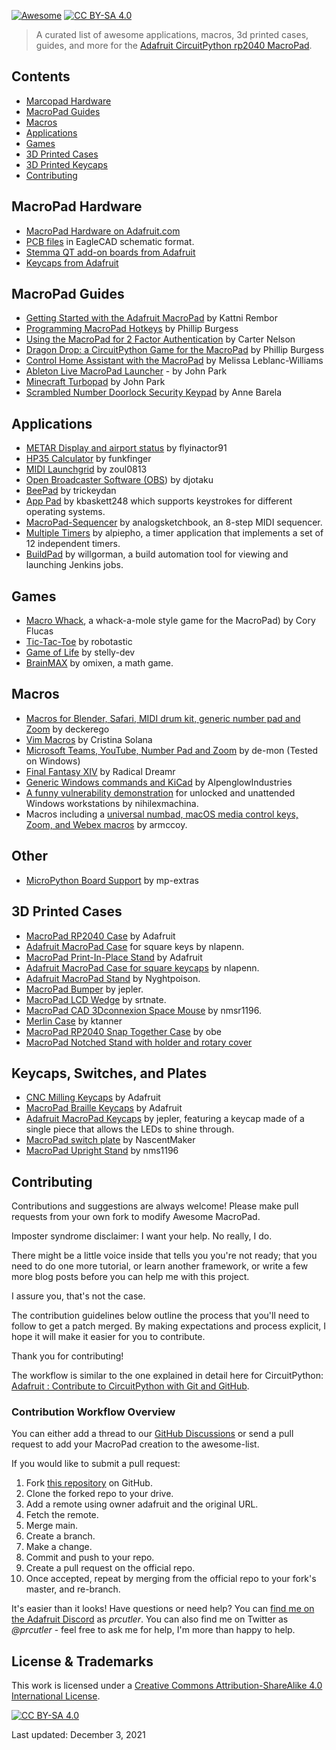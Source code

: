 [![Awesome](https://awesome.re/badge.svg)](https://awesome.re) [![CC BY-SA 4.0][cc-by-sa-shield]][cc-by-sa]

[cc-by-sa]: http://creativecommons.org/licenses/by-sa/4.0/
[cc-by-sa-image]: https://licensebuttons.net/l/by-sa/4.0/88x31.png
[cc-by-sa-shield]: https://img.shields.io/badge/License-CC%20BY--SA%204.0-lightgrey.svg


> A curated list of awesome applications, macros, 3d printed cases, guides, and more for the [Adafruit CircuitPython rp2040 MacroPad](https://www.adafruit.com/product/5100).

## Contents
- [Marcopad Hardware](#marcopad-hardware)
- [MacroPad Guides](#MacroPad)
- [Macros](#macros)
- [Applications](#applications)
- [Games](#games)
- [3D Printed Cases](#3d-printed-cases)
- [3D Printed Keycaps](#3d-printed-keycaps)
- [Contributing](#contributing)

## MacroPad Hardware
- [MacroPad Hardware on Adafruit.com](https://www.adafruit.com/?q=MacroPad&sort=BestMatch)
- [PCB files](https://github.com/adafruit/Adafruit-MacroPad-RP2040-PCB) in EagleCAD schematic format.
- [Stemma QT add-on boards from Adafruit ](https://www.adafruit.com/?q=stemma+qt&sort=BestMatch)
- [Keycaps from Adafruit](https://www.adafruit.com/?q=keycaps&sort=BestMatch)

## MacroPad Guides
- [Getting Started with the Adafruit MacroPad](https://learn.adafruit.com/adafruit-MacroPad-rp2040) by Kattni Rembor
- [Programming MacroPad Hotkeys](https://learn.adafruit.com/MacroPad-hotkeys) by Phillip Burgess
- [Using the MacroPad for 2 Factor Authentication](https://learn.adafruit.com/MacroPad-2fa-totp-authentication-friend) by Carter Nelson
- [Dragon Drop: a CircuitPython Game for the MacroPad](https://learn.adafruit.com/dragon-drop-a-circuitpython-game-for-MacroPad) by Phillip Burgess
- [Control Home Assistant with the MacroPad](https://learn.adafruit.com/MacroPad-remote-procedure-calls-over-usb-to-control-home-assistant) by Melissa Leblanc-Williams
- [Ableton Live MacroPad Launcher](https://learn.adafruit.com/ableton-live-MacroPad-launcher) - by John Park
- [Minecraft Turbopad](https://learn.adafruit.com/minecraft-turbopad) by John Park
- [Scrambled Number Doorlock Security Keypad](https://learn.adafruit.com/scrambled-number-security-keypad) by Anne Barela

## Applications
- [METAR Display and airport status](https://github.com/flyinactor91/metarpad) by flyinactor91
- [HP35 Calculator](https://github.com/funkfinger/adafruit-MacroPad-hp-35-calc) by funkfinger
- [MIDI Launchgrid](https://github.com/zoul0813/adafruit-launchgrid) by zoul0813
- [Open Broadcaster Software (OBS](https://github.com/djotaku/MacroPad_rp2040_hotkeys)) by djotaku
- [BeePad](https://github.com/trickeydan/beepad) by trickeydan
- [App Pad](https://github.com/kbaskett248/adafruit_MacroPad) by kbaskett248 which supports keystrokes for different operating systems.
- [MacroPad-Sequencer](https://github.com/analogsketchbook/MacroPad-Sequencer) by analogsketchbook, an 8-step MIDI sequencer.
- [Multiple Timers](https://github.com/alpiepho/MacroPad-timers) by alpiepho, a timer application that implements a set of 12 independent timers.
- [BuildPad](https://github.com/willgorman/buildpad) by willgorman, a build automation tool for viewing and launching Jenkins jobs.

## Games
- [Macro Whack](https://github.com/coryflucas/macro-whack), a whack-a-mole style game for the MacroPad) by Cory Flucas
- [Tic-Tac-Toe](https://github.com/robotastic/MacroPad-tic-tac-toe) by robotastic
- [Game of Life](https://github.com/stelly-dev/game_of_life_adafruit_MacroPad) by stelly-dev
- [BrainMAX](https://github.com/omixen/MacroPad-math-game) by omixen, a math game.

## Macros
- [Macros for Blender, Safari, MIDI drum kit, generic number pad and Zoom](https://github.com/deckerego/MacroPad_Hotkeys) by deckerego
- [Vim Macros](https://github.com/CristinaSolana/adafruit-MacroPad-vim-macros) by Cristina Solana
- [Microsoft Teams, YouTube, Number Pad and Zoom](https://github.com/de-mon/ADA-MacroPad) by de-mon (Tested on Windows)
- [Final Fantasy XIV](https://github.com/Radical-Dreamr/adafruit_MacroPad_ffxiv) by Radical Dreamr
- [Generic Windows commands and KiCad](https://github.com/AlpenglowIndustries/Adafruit_MacroPad_Hotkeys) by AlpenglowIndustries
- [A funny vulnerability demonstration](https://github.com/prcutler/awesome-macropad) for unlocked and unattended Windows workstations by nihilexmachina.
- Macros including a [universal numbad, macOS media control keys, Zoom, and Webex macros](https://github.com/armccoy/macropad-rp2040-hotkeys) by armccoy.

## Other
- [MicroPython Board Support](https://github.com/mp-extras/ADAFRUIT_MacroPad) by mp-extras

## 3D Printed Cases
- [MacroPad RP2040 Case](https://www.thingiverse.com/thing:4910369) by Adafruit
- [Adafruit MacroPad Case](https://www.thingiverse.com/thing:4910369) for square keys by nlapenn.
- [MacroPad Print-In-Place Stand](https://www.thingiverse.com/thing:4907946) by Adafruit
- [Adafruit MacroPad Case for square keycaps](https://www.thingiverse.com/thing:4922256) by nlapenn.
- [Adafruit MacroPad Stand](https://www.thingiverse.com/thing:4900504) by Nyghtpoison.
- [MacroPad Bumper](https://www.thingiverse.com/thing:4926336) by jepler.
- [MacroPad LCD Wedge](https://www.thingiverse.com/thing:4947602) by srtnate.
- [MacroPad CAD 3Dconnexion Space Mouse](https://www.thingiverse.com/thing:4928292) by nmsr1196.
- [Merlin Case](https://www.thingiverse.com/thing:5118991) by ktanner
- [MacroPad RP2040 Snap Together Case](https://www.thingiverse.com/thing:4935552) by obe
- [MacroPad Notched Stand with holder and rotary cover](https://www.thingiverse.com/thing:4907845)


## Keycaps, Switches, and Plates
- [CNC Milling Keycaps](https://www.thingiverse.com/thing:4941235) by Adafruit
- [MacroPad Braille Keycaps](https://www.thingiverse.com/thing:4913712) by Adafruit
- [Adafruit MacroPad Keycaps](https://www.thingiverse.com/thing:4933949) by jepler, featuring a keycap made of a single piece that allows the LEDs to shine through.
- [MacroPad switch plate](https://www.thingiverse.com/thing:4944190) by NascentMaker
- [MacroPad Upright Stand](https://www.thingiverse.com/thing:4911282) by nms1196



## Contributing
Contributions and suggestions are always welcome! Please make pull requests from your own fork to modify Awesome MacroPad.

Imposter syndrome disclaimer: I want your help. No really, I do.

There might be a little voice inside that tells you you're not ready; that you need to do one more tutorial, or learn another framework, or write a few more blog posts before you can help me with this project.

I assure you, that's not the case.

The contribution guidelines below outline the process that you'll need to follow to get a patch merged. By making expectations and process explicit, I hope it will make it easier for you to contribute.

Thank you for contributing!

The workflow is similar to the one explained in detail here for CircuitPython: [Adafruit : Contribute to CircuitPython with Git and GitHub](https://learn.adafruit.com/contribute-to-circuitpython-with-git-and-github/overview).

### Contribution Workflow Overview
You can either add a thread to our [GitHub Discussions](https://github.com/prcutler/awesome-macropad/discussions) or send a pull request to add your MacroPad creation to the awesome-list.

If you would like to submit a pull request: 

1. Fork [this repository](https://github.com/prcutler/awesome-MacroPad) on GitHub.
1. Clone the forked repo to your drive.
1. Add a remote using owner adafruit and the original URL.
1. Fetch the remote.
1. Merge main.
1. Create a branch.
1. Make a change.
1. Commit and push to your repo.
1. Create a pull request on the official repo.
1. Once accepted, repeat by merging from the official repo to your fork's master, and re-branch.

It's easier than it looks!  Have questions or need help?  You can [find me on the Adafruit Discord](https://discord.com/invite/5FBsBHU) as *prcutler*.  You can also find me on Twitter as *@prcutler*  - feel free to ask me for help, I'm more than happy to help.

## License & Trademarks
This work is licensed under a
[Creative Commons Attribution-ShareAlike 4.0 International License][cc-by-sa].

[![CC BY-SA 4.0][cc-by-sa-image]][cc-by-sa]

Last updated: December 3, 2021
